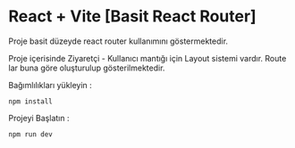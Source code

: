 # React + Vite [Basit React Router]

Proje basit düzeyde react router kullanımını göstermektedir.

Proje içerisinde Ziyaretçi - Kullanıcı mantığı için Layout sistemi vardır. Route lar buna göre oluşturulup gösterilmektedir.

Bağımlılıkları yükleyin :

`npm install`

Projeyi Başlatın :

`npm run dev`
